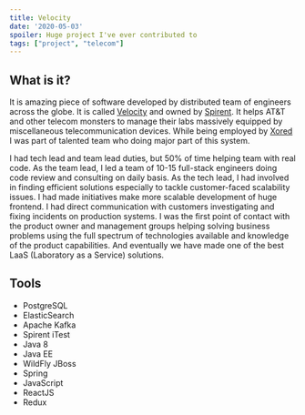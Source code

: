 ```yaml
---
title: Velocity
date: '2020-05-03'
spoiler: Huge project I've ever contributed to
tags: ["project", "telecom"]
---
```


## What is it?

It is amazing piece of software developed by distributed team of engineers across the globe.
It is called [Velocity](https://www.spirent.com/products/velocity) and owned by [Spirent](https://www.spirent.com).
It helps AT&T and other telecom monsters to manage their labs massively equipped by miscellaneous telecommunication devices.
While being employed by [Xored](http://www.xored.com/) I was part of talented team who doing major part of this system.

I had tech lead and team lead duties, but 50% of time helping team with real code. As the team lead, I led a team of 10-15 full-stack engineers doing code review and consulting on daily basis. As the tech lead, I had involved in finding efficient solutions especially to tackle customer-faced scalability issues. I had made initiatives make more scalable development of huge frontend. I had direct communication with customers investigating and fixing incidents on production systems. I was the first point of contact with the product owner and management groups helping solving business problems using the full spectrum of technologies available and knowledge of the product capabilities. And eventually we have made one of the best LaaS (Laboratory as a Service) solutions.

## Tools

- PostgreSQL
- ElasticSearch
- Apache Kafka
- Spirent iTest
- Java 8
- Java EE
- WildFly JBoss
- Spring
- JavaScript
- ReactJS
- Redux
